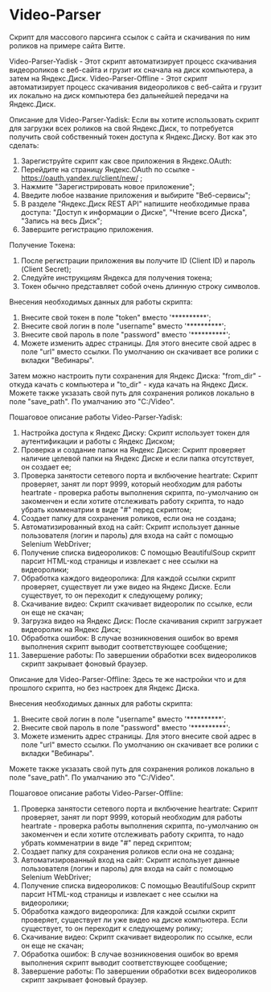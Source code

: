 # Video-Parser
Скрипт для массового парсинга ссылок с сайта и скачивания по ним роликов на примере сайта Витте.

Video-Parser-Yadisk - Этот скрипт автоматизирует процесс скачивания видеороликов с веб-сайта и грузит их сначала на диск компьютера, а затем на Яндекс.Диск.
Video-Parser-Offline - Этот скрипт автоматизирует процесс скачивания видеороликов с веб-сайта и грузит их локально на диск компьютера без дальнейшей передачи на Яндекс.Диск.

Описание для Video-Parser-Yadisk:
 Если вы хотите использовать скрипт для загрузки всех роликов на свой Яндекс.Диск, то потребуется получить свой собственный токен доступа к Яндекс.Диску. 
 Вот как это сделать:
  1) Зарегиструйте скрипт как свое приложения в Яндекс.OAuth:
  2) Перейдите на страницу Яндекс.OAuth по ссылке - https://oauth.yandex.ru/client/new/ ;
  3) Нажмите "Зарегистрировать новое приложение";
  4) Введите любое название приложения и выбирите "Веб-сервисы";
  5) В разделе "Яндекс.Диск REST API" напишите необходимые права доступа: "Доступ к информации о Диске", "Чтение всего Диска", "Запись на весь Диск";
  6) Завершите регистрацию приложения.
 
 Получение Токена:
  1) После регистрации приложения вы получите ID (Client ID) и пароль (Client Secret);
  2) Следуйте инструкциям Яндекса для получения токена;
  3) Токен обычно представляет собой очень длинную строку символов.

 Внесения необходимых данных для работы скрипта:
  1) Внесите свой токен в поле "token" вместо '**********';
  2) Внесите свой логин в поле "username" вместо '**********';
  3) Внесите свой пароль в поле "password" вместо '**********';
  4) Можете изменить адрес страницы. Для этого внесите свой адрес в поле "url" вместо ссылки. По умолчанию он скачивает все ролики с вкладки "Вебинары".

 Затем можно настроить пути сохранения для Яндекс Диска: "from_dir" - откуда качать с компьютера и "to_dir" - куда качать на Яндекс Диск.
 Можете также укзазать свой путь для сохранения роликов локально в поле "save_path". По умалчанию это "C:/Video".

 Пошаговое описание работы Video-Parser-Yadisk:
  1) Настройка доступа к Яндекс Диску: Скрипт использует токен для аутентификации и работы с Яндекс Диском;
  2) Проверка и создание папки на Яндекс Диске: Скрипт проверяет наличие целевой папки на Яндекс Диске и если папка отсутствует, он создает ее;
  3) Проверка занятости сетевого порта и вклбючение heartrate: Скрипт проверяет, занят ли порт 9999, который необходим для работы heartrate - проверка работы выполнения скрипта,
  по-умолчанию он закоменчен и если хотите отслеживать работу скрипта, то надо убрать комменатрии в виде "#" перед скриптом;
  4) Создает папку для сохранения роликов, если она не создана;
  5) Автоматизированный вход на сайт: Скрипт использует данные пользователя (логин и пароль) для входа на сайт с помощью Selenium WebDriver;
  6) Получение списка видеороликов: С помощью BeautifulSoup скрипт парсит HTML-код страницы и извлекает с нее ссылки на видеоролики;
  7) Обработка каждого видеоролика: Для каждой ссылки скрипт проверяет, существует ли уже видео на Яндекс Диске. Если существует, то он переходит к следующему ролику;
  8) Скачивание видео: Скрипт скачивает видеоролик по ссылке, если он еще не скачан;
  9) Загрузка видео на Яндекс Диск: После скачивания скрипт загружает видеоролик на Яндекс Диск;
  10) Обработка ошибок: В случае возникновения ошибок во время выполнения скрипт выводит соответствующее сообщение;
  11) Завершение работы: По завершении обработки всех видеороликов скрипт закрывает фоновый браузер.

Описание для Video-Parser-Offline:
 Здесь те же настройки что и для прошлого скрипта, но без настроек для Яндекс Диска.

 Внесения необходимых данных для работы скрипта:
  1) Внесите свой логин в поле "username" вместо '**********';
  2) Внесите свой пароль в поле "password" вместо '**********';
  3) Можете изменить адрес страницы. Для этого внесите свой адрес в поле "url" вместо ссылки. По умолчанию он скачивает все ролики с вкладки "Вебинары".
     
 Можете также укзазать свой путь для сохранения роликов локально в поле "save_path". По умалчанию это "C:/Video".

 Пошаговое описание работы Video-Parser-Offline:
  1) Проверка занятости сетевого порта и вклбючение heartrate: Скрипт проверяет, занят ли порт 9999, который необходим для работы heartrate - проверка работы выполнения скрипта,
  по-умолчанию он закоменчен и если хотите отслеживать работу скрипта, то надо убрать комменатрии в виде "#" перед скриптом;
  2) Создает папку для сохранения роликов если она не создана;
  3) Автоматизированный вход на сайт: Скрипт использует данные пользователя (логин и пароль) для входа на сайт с помощью Selenium WebDriver;
  4) Получение списка видеороликов: С помощью BeautifulSoup скрипт парсит HTML-код страницы и извлекает с нее ссылки на видеоролики;
  5) Обработка каждого видеоролика: Для каждой ссылки скрипт проверяет, существует ли уже видео на диске компьютера. Если существует, то он переходит к следующему ролику;
  6) Скачивание видео: Скрипт скачивает видеоролик по ссылке, если он еще не скачан;
  7) Обработка ошибок: В случае возникновения ошибок во время выполнения скрипт выводит соответствующее сообщение;
  8) Завершение работы: По завершении обработки всех видеороликов скрипт закрывает фоновый браузер.
